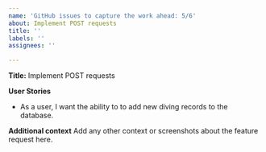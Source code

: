 ```yaml
---
name: 'GitHub issues to capture the work ahead: 5/6'
about: Implement POST requests
title: ''
labels: ''
assignees: ''

---
```


**Title:** Implement POST requests

**User Stories**

* As a user, I want the ability to to add new diving records to the database.


**Additional context**
Add any other context or screenshots about the feature request here.

